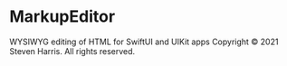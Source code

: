 # MarkupEditor

WYSIWYG editing of HTML for SwiftUI and UIKit apps
Copyright © 2021 Steven Harris. All rights reserved.
